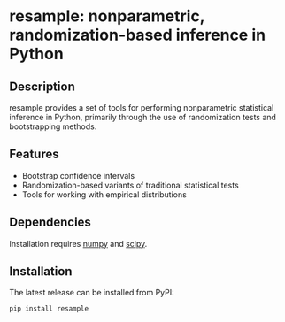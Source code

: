 # resample: nonparametric, randomization-based inference in Python

Description
--------

resample provides a set of tools for performing nonparametric statistical inference in Python, primarily through the use of randomization tests and bootstrapping methods.

Features
--------

* Bootstrap confidence intervals
* Randomization-based variants of traditional statistical tests
* Tools for working with empirical distributions

Dependencies
------------

Installation requires [numpy](http://www.numpy.org/) and [scipy](https://www.scipy.org/).

Installation
------------

The latest release can be installed from PyPI:

    pip install resample
